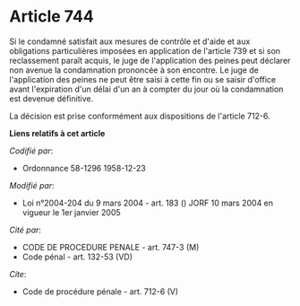 # Article 744

Si le condamné satisfait aux mesures de contrôle et d'aide et aux obligations particulières imposées en application de
l'article 739 et si son reclassement paraît acquis, le juge de l'application des peines peut déclarer non avenue la
condamnation prononcée à son encontre. Le juge de l'application des peines ne peut être saisi à cette fin ou se saisir
d'office avant l'expiration d'un délai d'un an à compter du jour où la condamnation est devenue définitive. 

La décision est prise conformément aux dispositions de l'article 712-6.

**Liens relatifs à cet article**

_Codifié par_:

  - Ordonnance 58-1296 1958-12-23

_Modifié par_:

  - Loi n°2004-204 du 9 mars 2004 - art. 183 () JORF 10 mars 2004 en vigueur le 1er janvier 2005

_Cité par_:

  - CODE DE PROCEDURE PENALE - art. 747-3 (M)
  - Code pénal - art. 132-53 (VD)

_Cite_:

  - Code de procédure pénale - art. 712-6 (V)
